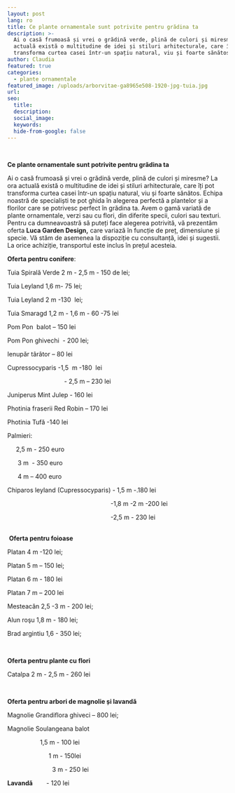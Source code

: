 ```yaml
---
layout: post
lang: ro
title: Ce plante ornamentale sunt potrivite pentru grădina ta
description: >-
  Ai o casă frumoasă și vrei o grădină verde, plină de culori și miresme? La ora
  actuală există o multitudine de idei și stiluri arhitecturale, care îți pot
  transforma curtea casei într-un spațiu natural, viu și foarte sănătos. 
author: Claudia
featured: true
categories:
  - plante ornamentale
featured_image: /uploads/arborvitae-ga8965e508-1920-jpg-tuia.jpg
url:
seo:
  title:
  description:
  social_image:
  keywords:
  hide-from-google: false
---
```

&nbsp; &nbsp; &nbsp; &nbsp; &nbsp; &nbsp; &nbsp; &nbsp; &nbsp; &nbsp; &nbsp; &nbsp; &nbsp; &nbsp; &nbsp; &nbsp; &nbsp; &nbsp; &nbsp; &nbsp; &nbsp; &nbsp; &nbsp; &nbsp; &nbsp; &nbsp; &nbsp; &nbsp;&nbsp;

**Ce plante ornamentale sunt potrivite pentru grădina ta**

Ai o casă frumoasă și vrei o grădină verde, plină de culori și miresme? La ora actuală există o multitudine de idei și stiluri arhitecturale, care &icirc;ți pot transforma curtea casei &icirc;ntr-un spațiu natural, viu și foarte sănătos. Echipa noastră de specialiști te pot ghida &icirc;n alegerea perfectă a plantelor și a florilor care se potrivesc perfect &icirc;n grădina ta. Avem o gamă variată de plante ornamentale, verzi sau cu flori, din diferite specii, culori sau texturi. Pentru ca dumneavoastră să puteți face alegerea potrivită, vă prezentăm oferta **Luca Garden Design,** care variază &icirc;n funcție de preț, dimensiune și specie. Vă stăm de asemenea la dispoziție cu consultanță, idei și sugestii. La orice achiziție, transportul este inclus &icirc;n prețul acesteia.

**Oferta pentru conifere**\:

Tuia Spirală Verde 2 m - 2,5 m - 150 de lei;

Tuia Leyland 1,6 m- 75 lei;

Tuia Leyland 2 m -130 &nbsp;lei;

Tuia Smaragd 1,2 m - 1,6 m - 60 -75 lei&nbsp;

Pom Pon &nbsp;balot – 150 lei

Pom Pon ghivechi&nbsp; - 200 lei;

Ienupăr t&acirc;r&acirc;tor – 80 lei

Cupressocyparis -1,5&nbsp; m -180&nbsp; lei&nbsp;

&nbsp; &nbsp; &nbsp; &nbsp; &nbsp; &nbsp; &nbsp; &nbsp; &nbsp; &nbsp; &nbsp; &nbsp; &nbsp; &nbsp; &nbsp; &nbsp;&nbsp; - 2,5 m – 230 lei

Juniperus Mint Julep - 160 lei

Photinia fraserii Red Robin – 170 lei

Photinia Tufă -140 lei &nbsp; &nbsp; &nbsp; &nbsp; &nbsp; &nbsp; &nbsp; &nbsp; &nbsp; &nbsp; &nbsp; &nbsp; &nbsp; &nbsp; &nbsp; &nbsp; &nbsp; &nbsp; &nbsp; &nbsp; &nbsp; &nbsp; &nbsp; &nbsp; &nbsp; &nbsp; &nbsp; &nbsp;&nbsp;&nbsp;

Palmieri:

&nbsp; &nbsp; &nbsp;2,5 m - 250 euro

&nbsp; &nbsp; &nbsp; 3 m&nbsp; - 350 euro

&nbsp; &nbsp; &nbsp; 4 m – 400 euro&nbsp;

Chiparos leyland (Cupressocyparis) - 1,5 m -.180 lei

&nbsp; &nbsp; &nbsp; &nbsp; &nbsp; &nbsp; &nbsp; &nbsp; &nbsp; &nbsp; &nbsp; &nbsp; &nbsp; &nbsp; &nbsp; &nbsp; &nbsp; &nbsp; &nbsp; &nbsp; &nbsp; &nbsp; &nbsp; &nbsp; &nbsp; &nbsp; &nbsp; &nbsp; &nbsp; &nbsp; -1,8 m -2 m -200 lei

&nbsp; &nbsp; &nbsp; &nbsp; &nbsp; &nbsp; &nbsp; &nbsp; &nbsp; &nbsp; &nbsp; &nbsp; &nbsp; &nbsp; &nbsp; &nbsp; &nbsp; &nbsp; &nbsp; &nbsp; &nbsp; &nbsp; &nbsp; &nbsp; &nbsp; &nbsp; &nbsp; &nbsp; &nbsp; &nbsp; -2,5 m - 230 lei &nbsp; &nbsp; &nbsp; &nbsp; &nbsp; &nbsp; &nbsp; &nbsp; &nbsp;&nbsp; **&nbsp; &nbsp; &nbsp; &nbsp; &nbsp; &nbsp; &nbsp; &nbsp; &nbsp; &nbsp; &nbsp; &nbsp; &nbsp; &nbsp;**&nbsp; &nbsp; &nbsp; &nbsp; &nbsp; &nbsp; &nbsp; &nbsp; &nbsp; &nbsp; &nbsp; &nbsp; &nbsp; &nbsp; &nbsp; &nbsp; &nbsp; &nbsp; &nbsp; &nbsp; &nbsp; &nbsp; &nbsp; &nbsp; &nbsp; &nbsp; &nbsp; &nbsp; &nbsp; &nbsp; &nbsp; &nbsp; &nbsp; &nbsp;&nbsp;

&nbsp;**Oferta pentru foioase**

Platan 4 m -120 lei;

Platan 5 m – 150 lei;

Platan 6 m - 180 lei

Platan 7 m – 200 lei

Mesteacăn 2,5 -3 m - 200 lei;

Alun roşu 1,8 m - 180 lei;&nbsp;

Brad argintiu 1,6 - 350 lei;&nbsp;

&nbsp;

**Oferta pentru plante cu flori**

Catalpa 2 m - 2,5 m - 260 lei

&nbsp;

**Oferta pentru arbori de magnolie și lavandă**

Magnolie Grandiflora ghiveci – 800 lei;

Magnolie Soulangeana balot

&nbsp; &nbsp; &nbsp; &nbsp; &nbsp; &nbsp; &nbsp; &nbsp; &nbsp;&nbsp; 1,5 m - 100 lei

&nbsp; &nbsp; &nbsp; &nbsp; &nbsp; &nbsp; &nbsp; &nbsp; &nbsp; &nbsp; &nbsp; &nbsp; 1 m - 150lei&nbsp;

&nbsp; &nbsp; &nbsp; &nbsp; &nbsp; &nbsp; &nbsp; &nbsp; &nbsp; &nbsp; &nbsp; &nbsp; &nbsp; 3 m - 250 lei&nbsp;

**Lavandă**&nbsp; &nbsp; &nbsp; &nbsp; - 120 lei
